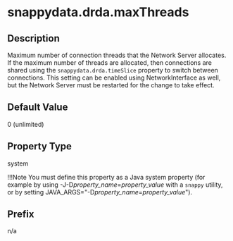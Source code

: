 # snappydata.drda.maxThreads

## Description

Maximum number of connection threads that the Network Server allocates. If the maximum number of threads are allocated, then connections are shared using the `snappydata.drda.timeSlice` property to switch between connections. This setting can be enabled using NetworkInterface as well, but the Network Server must be restarted for the change to take effect.

## Default Value

0 (unlimited)

## Property Type

system 

!!!Note 
	You must define this property as a Java system property (for example by using -J-D*property\_name*=*property\_value* with a `snappy` utility, or by setting JAVA\_ARGS="-D*property\_name*=*property\_value*").</p>

## Prefix

n/a
